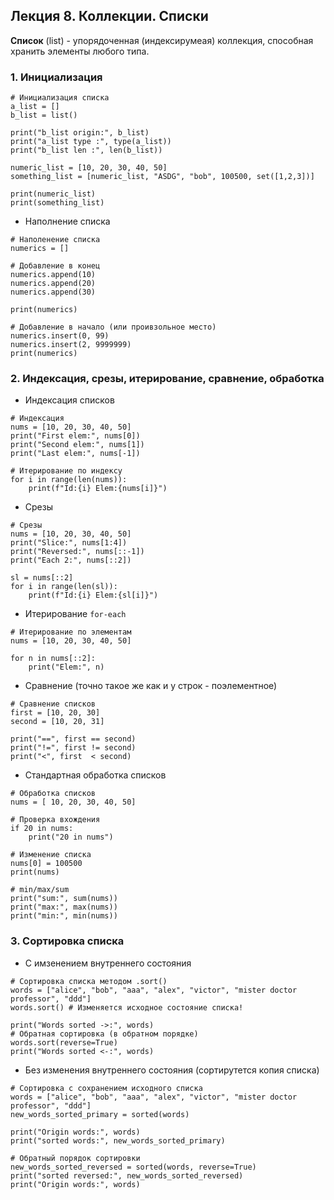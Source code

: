 ## Лекция 8. Коллекции. Списки

**Список** (list) - упорядоченная (индексирумеая) коллекция, способная хранить элементы любого типа.


### 1. Инициализация
```
# Инициализация списка
a_list = []
b_list = list()

print("b_list origin:", b_list)
print("a_list type :", type(a_list))
print("b_list len :", len(b_list))

numeric_list = [10, 20, 30, 40, 50]
something_list = [numeric_list, "ASDG", "bob", 100500, set([1,2,3])]

print(numeric_list)
print(something_list)
```

* Наполнение списка
```
# Наполенение списка
numerics = []

# Добавление в конец
numerics.append(10)
numerics.append(20)
numerics.append(30)

print(numerics)

# Добавление в начало (или проивзольное место)
numerics.insert(0, 99)
numerics.insert(2, 9999999)
print(numerics)
```

### 2. Индексация, срезы, итерирование, сравнение, обработка
* Индексация списков
```
# Индексация
nums = [10, 20, 30, 40, 50]
print("First elem:", nums[0])
print("Second elem:", nums[1])
print("Last elem:", nums[-1])

# Итерирование по индексу
for i in range(len(nums)):
    print(f"Id:{i} Elem:{nums[i]}")
```

* Срезы
```
# Срезы
nums = [10, 20, 30, 40, 50]
print("Slice:", nums[1:4])
print("Reversed:", nums[::-1])
print("Each 2:", nums[::2])

sl = nums[::2]
for i in range(len(sl)):
    print(f"Id:{i} Elem:{sl[i]}")
```

* Итерирование `for-each`
```
# Итерирование по элементам
nums = [10, 20, 30, 40, 50]

for n in nums[::2]:
    print("Elem:", n)
```

* Сравнение (точно такое же как и у строк - поэлементное)
```
# Сравнение списков
first = [10, 20, 30]
second = [10, 20, 31]

print("==", first == second)
print("!=", first != second)
print("<", first  < second)
```

* Стандартная обработка списков
```
# Обработка списков
nums = [ 10, 20, 30, 40, 50]

# Проверка вхождения
if 20 in nums:
    print("20 in nums")

# Изменение списка
nums[0] = 100500
print(nums)

# min/max/sum
print("sum:", sum(nums))
print("max:", max(nums))
print("min:", min(nums))
```

### 3. Сортировка списка
* С имзенением внутреннего состояния
```
# Сортировка списка методом .sort()
words = ["alice", "bob", "aaa", "alex", "victor", "mister doctor professor", "ddd"]
words.sort() # Изменяется исходное состояние списка!

print("Words sorted ->:", words)
# Обратная сортировка (в обратном порядке)
words.sort(reverse=True)
print("Words sorted <-:", words)
```
* Без изменения внутреннего состояния (сортирутется копия списка)
```
# Сортировка с сохранением исходного списка
words = ["alice", "bob", "aaa", "alex", "victor", "mister doctor professor", "ddd"]
new_words_sorted_primary = sorted(words)

print("Origin words:", words)
print("sorted words:", new_words_sorted_primary)

# Обратный порядок сортировки
new_words_sorted_reversed = sorted(words, reverse=True)
print("sorted reversed:", new_words_sorted_reversed)
print("Origin words:", words)
```
